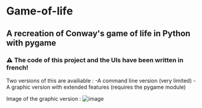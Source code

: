# Game-of-life
## A recreation of Conway's game of life in Python with pygame

### ⚠ The code of this project and the UIs have been written in french! 

Two versions of this are availiable : 
  -A command line version (very limited)
  -A graphic version with extended features (requires the pygame module)

Image of the graphic version :
![image](https://user-images.githubusercontent.com/59451933/169663986-0a13338b-6e8f-4d47-8ebf-4210dc193466.png)
